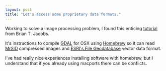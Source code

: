 ```yaml
---
layout: post
title: "Let's access some proprietary data formats."
---
```


Working to solve a image processing problem, I found this enticing [tutorial]( http://briantjacobs.com/mrsid-gdal-homebrew/) from Brian T. Jacobs.

It's instructions to compile [GDAL](http://www.gdal.org/) for OSX using [Homebrew](http://brew.sh/) so it can read [MrSID](https://en.wikipedia.org/wiki/MrSID) compressed images and [ESRI's File Geodatabase](http://help.arcgis.com/en/arcgisdesktop/10.0/help/index.html#//003n00000007000000) vector data format.

I've had really nice experiences installing software with homebrew, but I understand that if you already using macports there can be conflicts.
